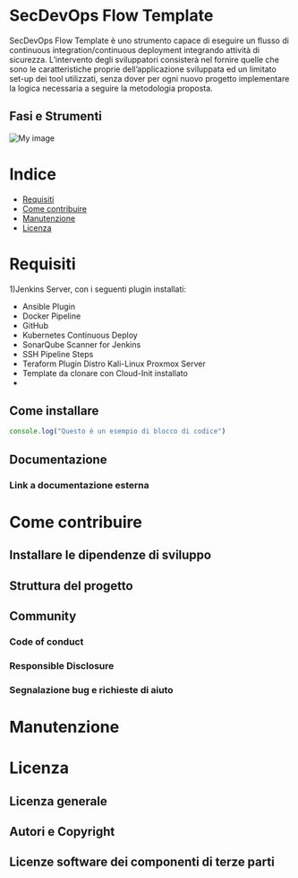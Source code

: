 SecDevOps Flow Template
=========================

SecDevOps Flow Template è uno strumento capace di eseguire un flusso di continuous integration/continuous deployment integrando attività di sicurezza. L’intervento degli sviluppatori consisterà nel fornire quelle che sono le caratteristiche proprie dell’applicazione sviluppata ed un limitato set-up dei tool utilizzati, senza dover per ogni nuovo progetto implementare la logica necessaria a seguire la metodologia proposta.


## Fasi e Strumenti

![My image](https://i.ibb.co/qkGN3cC/Immagine2.png)

# Indice

- [Requisiti](#Requisiti)
- [Come contribuire](#come-contribuire)
- [Manutenzione](#manutenzione)
- [Licenza](#licenza)

# Requisiti
  1)Jenkins Server, con i seguenti plugin installati:
  - Ansible Plugin
  - Docker Pipeline
  - GitHub
  - Kubernetes Continuous Deploy
  - SonarQube Scanner for Jenkins
  - SSH Pipeline Steps
  - Teraform Plugin
  Distro Kali-Linux
  Proxmox Server
  - Template da clonare con Cloud-Init installato
  - 
  
  
## Come installare

```js
console.log("Questo è un esempio di blocco di codice")
```

## Documentazione
### Link a documentazione esterna 

# Come contribuire

## Installare le dipendenze di sviluppo

## Struttura del progetto

## Community

### Code of conduct

### Responsible Disclosure

### Segnalazione bug e richieste di aiuto

# Manutenzione 

# Licenza 

## Licenza generale 

## Autori e Copyright

## Licenze software dei componenti di terze parti
